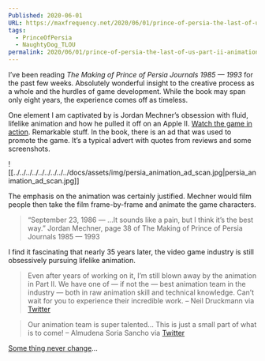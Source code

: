 ```yaml
---
Published: 2020-06-01
URL: https://maxfrequency.net/2020/06/01/prince-of-persia-the-last-of-us-part-ii-animation/
tags:
  - PrinceOfPersia
  - NaughtyDog_TLOU
permalink: 2020/06/01/prince-of-persia-the-last-of-us-part-ii-animation/
---
```

I’ve been reading *The Making of Prince of Persia Journals 1985 — 1993* for the past few weeks. Absolutely wonderful insight to the creative process as a whole and the hurdles of game development. While the book may span only eight years, the experience comes off as timeless.

One element I am captivated by is Jordan Mechner’s obsession with fluid, lifelike animation and how he pulled it off on an Apple II. [Watch the game in action](https://youtube.com/watch?v=fggouSd3dr4&t=155). Remarkable stuff. In the book, there is an ad that was used to promote the game. It’s a typical advert with quotes from reviews and some screenshots.

![[../../../../../../../../../docs/assets/img/persia_animation_ad_scan.jpg|persia_animation_ad_scan.jpg]]

The emphasis on the animation was certainly justified. Mechner would film people then take the film frame-by-frame and animate the game characters.

> “September 23, 1986 — …It sounds like a pain, but I think it’s the best way.” Jordan Mechner, page 38 of The Making of Prince of Persia Journals 1985 — 1993

I find it fascinating that nearly 35 years later, the video game industry is still obsessively pursuing lifelike animation.

> Even after years of working on it, I’m still blown away by the animation in Part II. We have one of — if not the — best animation team in the industry — both in raw animation skill and technical knowledge. Can’t wait for you to experience their incredible work. – Neil Druckmann via [Twitter](https://twitter.com/Neil_Druckmann/status/1238496735078625281)

> Our animation team is super talented… This is just a small part of what is to come! – Almudena Soria Sancho via [Twitter](https://twitter.com/soria_sancho/status/1180324702301982721)

[Some thing never change](https://youtube.com/watch?v=eML5icfq5VM&t=762)…